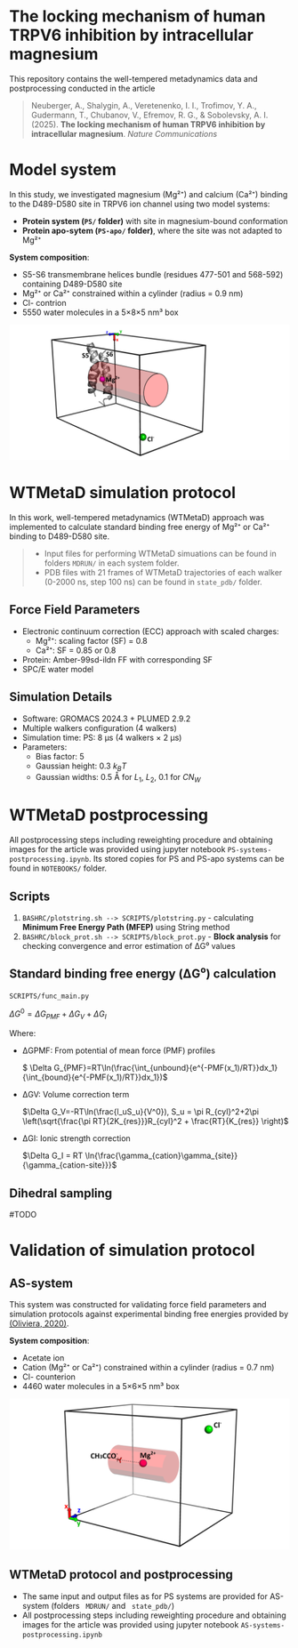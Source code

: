 # The locking ****mechanism**** of human TRPV6 **inhibition by intracellular magnesium**

This repository contains the well-tempered metadynamics data and postprocessing conducted in the article

> Neuberger, A., Shalygin, A., Veretenenko, I. I., Trofimov, Y. A., Gudermann, T., Chubanov, V., Efremov, R. G., & Sobolevsky, A. I. (2025). **The locking mechanism of human TRPV6 inhibition by intracellular magnesium**. *Nature Communications*

# Model system

In this study, we investigated magnesium (Mg²⁺) and calcium (Ca²⁺) binding to the D489-D580 site in TRPV6 ion channel using two model systems:

* **Protein system (`PS/` folder)** with site in magnesium-bound conformation
* **Protein apo-sytem (`PS-apo/` folder)**, where the site was not adapted to Mg²⁺

**System composition**:

* S5-S6 transmembrane helices bundle (residues 477-501 and 568-592) containing D489-D580 site
* Mg²⁺ or Ca²⁺ constrained within a cylinder (radius = 0.9 nm)
* Cl- contrion
* 5550 water molecules in a 5×8×5 nm³ box

![Fig. S6a - PS-system](IMAGES/README/PS-system.png)

# WTMetaD simulation protocol

In this work, well-tempered metadynamics (WTMetaD) approach was implemented to calculate standard binding free energy of Mg²⁺ or Ca²⁺ binding to D489-D580 site.

> * Input files for performing WTMetaD simuations can be found in folders `MDRUN/` in each system folder.
> * PDB files with 21 frames of WTMetaD trajectories of each walker (0-2000 ns, step 100 ns) can be found in `state_pdb/` folder.

## Force Field Parameters

* Electronic continuum correction (ECC) approach with scaled charges:
  * Mg²⁺: scaling factor (SF) = 0.8
  * Ca²⁺: SF = 0.85 or 0.8
* Protein: Amber-99sd-ildn FF with corresponding SF
* SPC/E water model

## Simulation Details

- Software: GROMACS 2024.3 + PLUMED 2.9.2
- Multiple walkers configuration (4 walkers)
- Simulation time: PS: 8 μs (4 walkers × 2 μs)
- Parameters:
  - Bias factor: 5
  - Gaussian height: 0.3 $k_BT$
  - Gaussian widths: 0.5 Å for $L_1$, $L_2$, 0.1 for $CN_W$

# WTMetaD postprocessing

All postprocessing steps including reweighting procedure and obtaining images for the article was provided using jupyter notebook `PS-systems-postprocessing.ipynb`. Its stored copies for PS and PS-apo systems can be found in `NOTEBOOKS/` folder.

## Scripts

1. `BASHRC/plotstring.sh --> SCRIPTS/plotstring.py` - calculating **Minimum Free Energy Path (MFEP)** using String method
2. `BASHRC/block_prot.sh --> SCRIPTS/block_prot.py` - **Block analysis** for checking convergence and error estimation of ΔG⁰ values

## Standard binding free energy (ΔG⁰) calculation

`SCRIPTS/func_main.py`

$\Delta G^0 = \Delta G_{PMF} + \Delta G_{V} + \Delta G_I$

Where:

- ΔGPMF: From potential of mean force (PMF) profiles

  $ \Delta G_{PMF}=RT\ln(\frac{\int_{unbound}{e^{-PMF(x_1)/RT}}dx_1}{\int_{bound}{e^{-PMF(x_1)/RT}}dx_1})$
- ΔGV: Volume correction term

  $\Delta G_V=-RT\ln(\frac{l_uS_u}{V^0}), S_u = \pi R_{cyl}^2+2\pi \left(\sqrt{\frac{\pi RT}{2K_{res}}}R_{cyl}^2 + \frac{RT}{K_{res}} \right)$
- ΔGI: Ionic strength correction

  $\Delta G_I = RT \ln{\frac{\gamma_{cation}\gamma_{site}}{\gamma_{cation-site}}}$

## Dihedral sampling

#TODO

# Validation of simulation protocol

## AS-system

This system was constructed for validating force field parameters and simulation protocols against experimental binding free energies provided by [(Oliviera, 2020)](https://doi.org/10.1039/D0CP02987D).

**System composition**:

- Acetate ion
- Cation (Mg²⁺ or Ca²⁺) constrained within a cylinder (radius = 0.7 nm)
- Cl- counterion
- 4460 water molecules in a 5×6×5 nm³ box

![Fig. S8a - AS-system](IMAGES/README/AS-system.png)

## WTMetaD protocol and postprocessing

* The same input and output files as for PS systems are provided for AS-system (folders ` MDRUN/` and ` state_pdb/`)
* All postprocessing steps including reweighting procedure and obtaining images for the article was provided using jupyter notebook   `AS-systems-postprocessing.ipynb `
